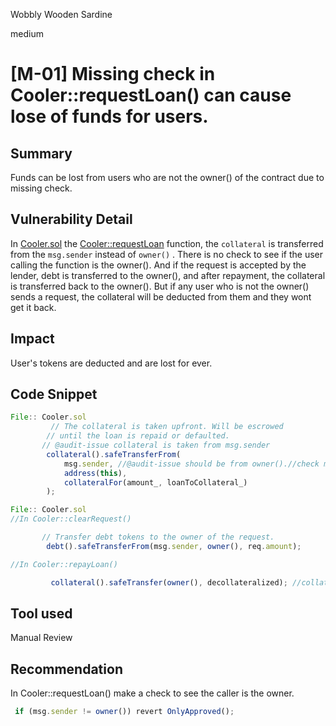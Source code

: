 Wobbly Wooden Sardine

medium

# [M-01] Missing check in Cooler::requestLoan() can cause lose of funds for users.
## Summary

Funds can be lost from users who are not the owner() of the contract due to missing check.

## Vulnerability Detail

In [Cooler.sol](https://github.com/sherlock-audit/2023-08-cooler/blob/main/Cooler/src/Cooler.sol) the [Cooler::requestLoan](https://github.com/sherlock-audit/2023-08-cooler/blob/6d34cd12a2a15d2c92307d44782d6eae1474ab25/Cooler/src/Cooler.sol#L98C5-L125C6) function, the `collateral` is transferred from the `msg.sender` instead of `owner()` . There is no check to see if the user calling the function is the owner(). And if the request is accepted by the lender, debt is transferred to the owner(), and after repayment, the collateral is transferred back to the owner(). But if any user who is not the owner() sends a request, the collateral will be deducted from them and they wont get it back.

## Impact

User's tokens are deducted and are lost for ever.

## Code Snippet

```javascript
File:: Cooler.sol
         // The collateral is taken upfront. Will be escrowed
        // until the loan is repaid or defaulted.
       // @audit-issue collateral is taken from msg.sender
        collateral().safeTransferFrom(
            msg.sender, //@audit-issue should be from owner().//check msg.sender != owner
            address(this),
            collateralFor(amount_, loanToCollateral_)
        );
```
```javascript
File:: Cooler.sol
//In Cooler::clearRequest()

       // Transfer debt tokens to the owner of the request.
        debt().safeTransferFrom(msg.sender, owner(), req.amount);

//In Cooler::repayLoan()

         collateral().safeTransfer(owner(), decollateralized); //collateral is returned back to owner
```

## Tool used

Manual Review

## Recommendation

In Cooler::requestLoan() make a check to see the caller is the owner.
```javascript
 if (msg.sender != owner()) revert OnlyApproved();
```
